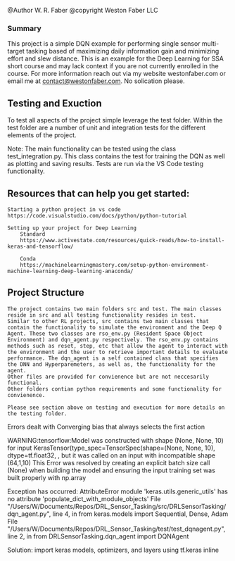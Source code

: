 @Author W. R. Faber
@copyright Weston Faber LLC

### Summary
This project is a simple DQN example for performing single sensor multi-target tasking based of maximizing daily
information gain and minimizing effort and slew distance. This is an example for the Deep Learning for SSA short course and may lack context if you are not currently enrolled in the course. For more information reach out via my website westonfaber.com or email me at contact@westonfaber.com. No solication please.

## Testing and Exuction
To test all aspects of the project simple leverage the test folder. Within the test folder are a number of unit and integration tests for the different elements of the project.

Note: The main functionality can be tested using the class test_integration.py. This class contains the test for training the DQN as well as plotting and saving results. Tests are run via the VS Code testing functionality.

## Resources that can help you get started:

    Starting a python project in vs code
    https://code.visualstudio.com/docs/python/python-tutorial

    Setting up your project for Deep Learning
        Standard
        https://www.activestate.com/resources/quick-reads/how-to-install-keras-and-tensorflow/

        Conda
        https://machinelearningmastery.com/setup-python-environment-machine-learning-deep-learning-anaconda/


## Project Structure
    The project contains two main folders src and test. The main classes reside in src and all testing functionality resides in test.
    Similar to other RL projects, src contains two main classes that contain the functionality to simulate the environment and the Deep Q Agent. These two classes are rso_env.py (Resident Space Object Environment) and dqn_agent.py respectively. The rso_env.py contains methods such as reset, step, etc that allow the agent to interact with the environment and the user to retrieve important details to evaluate performance. The dqn_agent is a self contained class that specifies the DNN and Hyperparemeters, as well as, the functionality for the agent.
    Other files are provided for convienence but are not neccesarily functional.
    Other folders contian python requirements and some functionality for convienence.

    Please see section above on testing and execution for more details on the testing folder.



Errors dealt with
Converging bias that always selects the first action

WARNING:tensorflow:Model was constructed with shape (None, None, 10) for input KerasTensor(type_spec=TensorSpec(shape=(None, None, 10), dtype=tf.float32, , but it was called on an input with incompatible shape (64,1,10)
  This Error was resolved by creating an explicit batch size call (None) when building the model and ensuring the input training set was built properly with np.array

Exception has occurred: AttributeError
module 'keras.utils.generic_utils' has no attribute 'populate_dict_with_module_objects'
  File "/Users/W/Documents/Repos/DRL_Sensor_Tasking/src/DRLSensorTasking/dqn_agent.py", line 4, in <module>
    from keras.models import Sequential, Dense, Adam
  File "/Users/W/Documents/Repos/DRL_Sensor_Tasking/test/test_dqnagent.py", line 2, in <module>
    from DRLSensorTasking.dqn_agent import DQNAgent

Solution: import keras models, optimizers, and layers using tf.keras inline